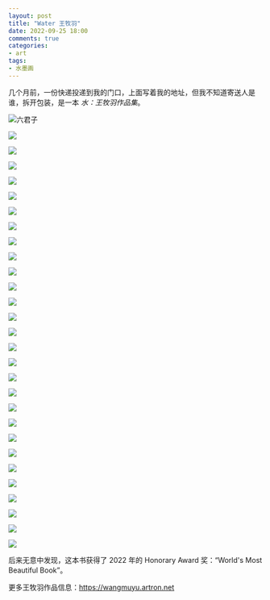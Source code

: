 ```yaml
---
layout: post
title: "Water 王牧羽"
date: 2022-09-25 18:00
comments: true
categories:
- art
tags:
- 水墨画
---
```


几个月前，一份快递投递到我的门口，上面写着我的地址，但我不知道寄送人是谁，拆开包装，是一本 _水：王牧羽作品集_。

![六君子](https://rankun203-github-io.oss-cn-hangzhou.aliyuncs.com/assets/images/2022-09-25-water/water-1.jpeg)

<!--more-->

![](https://rankun203-github-io.oss-cn-hangzhou.aliyuncs.com/assets/images/2022-09-25-water/water-9.jpeg)

![](https://rankun203-github-io.oss-cn-hangzhou.aliyuncs.com/assets/images/2022-09-25-water/water-11.jpeg)

![](https://rankun203-github-io.oss-cn-hangzhou.aliyuncs.com/assets/images/2022-09-25-water/water-15.jpeg)

![](https://rankun203-github-io.oss-cn-hangzhou.aliyuncs.com/assets/images/2022-09-25-water/water-2.jpeg)

![](https://rankun203-github-io.oss-cn-hangzhou.aliyuncs.com/assets/images/2022-09-25-water/water-3.jpeg)

![](https://rankun203-github-io.oss-cn-hangzhou.aliyuncs.com/assets/images/2022-09-25-water/water-4.jpeg)

![](https://rankun203-github-io.oss-cn-hangzhou.aliyuncs.com/assets/images/2022-09-25-water/water-5.jpeg)

![](https://rankun203-github-io.oss-cn-hangzhou.aliyuncs.com/assets/images/2022-09-25-water/water-6.jpeg)

![](https://rankun203-github-io.oss-cn-hangzhou.aliyuncs.com/assets/images/2022-09-25-water/water-7.jpeg)

![](https://rankun203-github-io.oss-cn-hangzhou.aliyuncs.com/assets/images/2022-09-25-water/water-8.jpeg)

![](https://rankun203-github-io.oss-cn-hangzhou.aliyuncs.com/assets/images/2022-09-25-water/water-10.jpeg)

![](https://rankun203-github-io.oss-cn-hangzhou.aliyuncs.com/assets/images/2022-09-25-water/water-12.jpeg)

![](https://rankun203-github-io.oss-cn-hangzhou.aliyuncs.com/assets/images/2022-09-25-water/water-13.jpeg)

![](https://rankun203-github-io.oss-cn-hangzhou.aliyuncs.com/assets/images/2022-09-25-water/water-14.jpeg)

![](https://rankun203-github-io.oss-cn-hangzhou.aliyuncs.com/assets/images/2022-09-25-water/water-16.jpeg)

![](https://rankun203-github-io.oss-cn-hangzhou.aliyuncs.com/assets/images/2022-09-25-water/water-17.jpeg)

![](https://rankun203-github-io.oss-cn-hangzhou.aliyuncs.com/assets/images/2022-09-25-water/water-18.jpeg)

![](https://rankun203-github-io.oss-cn-hangzhou.aliyuncs.com/assets/images/2022-09-25-water/water-19.jpeg)

![](https://rankun203-github-io.oss-cn-hangzhou.aliyuncs.com/assets/images/2022-09-25-water/water-20.jpeg)

![](https://rankun203-github-io.oss-cn-hangzhou.aliyuncs.com/assets/images/2022-09-25-water/water-21.jpeg)

![](https://rankun203-github-io.oss-cn-hangzhou.aliyuncs.com/assets/images/2022-09-25-water/water-22.jpeg)

![](https://rankun203-github-io.oss-cn-hangzhou.aliyuncs.com/assets/images/2022-09-25-water/water-23.jpeg)

![](https://rankun203-github-io.oss-cn-hangzhou.aliyuncs.com/assets/images/2022-09-25-water/water-24.jpeg)

![](https://rankun203-github-io.oss-cn-hangzhou.aliyuncs.com/assets/images/2022-09-25-water/water-25.jpeg)

![](https://rankun203-github-io.oss-cn-hangzhou.aliyuncs.com/assets/images/2022-09-25-water/water-26.jpeg)

![](https://rankun203-github-io.oss-cn-hangzhou.aliyuncs.com/assets/images/2022-09-25-water/water-27.jpeg)

![](https://rankun203-github-io.oss-cn-hangzhou.aliyuncs.com/assets/images/2022-09-25-water/water-28.jpeg)

![](https://rankun203-github-io.oss-cn-hangzhou.aliyuncs.com/assets/images/2022-09-25-water/water-29.jpeg)

后来无意中发现，这本书获得了 2022 年的 Honorary Award 奖：“World's Most Beautiful Book”。

更多王牧羽作品信息：https://wangmuyu.artron.net
